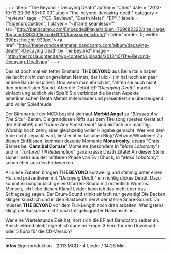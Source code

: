 +++
title = "The Beyond - Decaying Death"
author = "Chris"
date = "2013-10-13 20:06:53+00:00"
slug = "the-beyond-decaying-death"
category = "reviews"
tags = ["CD-Reviews", "Death Metal", "EP", ]
labels = ["Eigenproduktion", ]
player = "<iframe seamless=\"\" src=\"http://bandcamp.com/EmbeddedPlayer/album=769682322/size=large/bgcol=333333/linkcol=ffffff/transparent=true/\" style=\"border: 0; width: 690px; height: 933px;\"><a href=\"http://thebeyonddeathmetal.bandcamp.com/album/decaying-death\">Decaying Death by The Beyond</a></iframe>"
image = "http://necroslaughter.de/wp-content/uploads/2013/10/The-Beyond-Decaying-Death.jpg"
+++

Das ist doch mal ein fetter Einstand! **THE BEYOND** aus Bella Italia haben vielleicht nicht den originellsten Namen, der Fulci-Film hat noch ein paar andere Bands inspiriert. Und wenn man ehrlich ist, fahren sie auch nicht den originellsten Sound. Aber die Debüt-EP "_Decaying Death_" macht einfach unglaublich viel Spaß! Sie verbindet die besten Aspekte amerikanischen Death Metals miteinander und präsentiert sie überzeugend und voller Spielfreude.

Der Bärenanteil der MCD bezieht sich auf **Morbid Angel** zu "_Blessed Are The Sick_"-Zeiten. Die grandiosen Riffs aus dem Titelsong (bestes Gerät auf der Scheibe!) und "_Crime And Punishment_" sind einfach nur mächtig. Worship hoch zehn, aber gleichzeitig voller Hingabe gemacht. Wer von dem Vibe nicht gepackt wird, liest echt im falschen Blog/Webzine/Whatever! Zu diesen Einflüssen, kommen dezente Momente **Monstrosity**, etwas "Chris Barnes bei **Cannibal Corpse**" Momente (besonders in "_Mass Lobotomy_") und in "_Tortured Till Redemption_" ganz krasse Death Zitate! An dieser Stelle sicher mehr aus der mittleren Phase von Evil Chuck, in "_Mass Lobotomy_" schon eher aus den Frühwerken.

All diese Zutaten bringen **THE BEYOND** kurzweilig und stimmig unter einen Hut und präsentieren mit "_Decaying Death_" ein richtig dickes Debüt. Dazu kommt ein unglaublich geiler Gitarren-Sound mit ordentlich Wumms. Mensch, ich liebe diesen Klang! Leider kann ich das nicht über das Schlagzeug sagen. Der Drum-Sound stinkt einfach nur gewaltig! Die Becken klingen künstlich und in den Blastbeats nervt der sterile Snare-Sound. Da müssen **THE BEYOND** vor dem Full-Length noch dran arbeiten. Wenigstens klingt die Bassdrum nicht nach tot-getriggerter Nähmaschine...

Wer eine Viertelstunde Zeit hat, hört sich die EP auf Bandcamp selber an. Anschließend bleibt eigentlich nur eine Frage: 3 Euro für den Download oder 5 Euro für die CD-Version?





---
**Infos**
Eigenproduktion - 2013
MCD - 4 Lieder / 14:25 Min.
